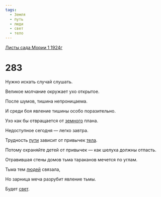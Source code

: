 ```yaml
---
tags:
  - Земля
  - путь
  - люди
  - свет
  - тело
---
```


[Листы сада Мории 1 1924г](/agni/1924)

# 283
Нужно искать случай слушать.   

Великое молчание окружает ухо открытое.   

После шумов, тишина непроницаема.   

И среди боя явление тишины особо поразительно.   

Ухо как бы отвращается от [земного](/tag/#Земля) плана.   

Недоступное сегодня — легко завтра.   

Трудность [пути](/tag/#путь) зависит от привычек [тела](/tag/#тело).   

Потому охраняйте детей от привычек — как шелуха должны отпасть.   

Отравившая стены домов тьма тараканов мечется по углам.   

Тьма тем [людей](/tag/#люди) связала,   

Но зарница меча разрубит явление тьмы.   

Будет [свет](/tag/#свет).   

